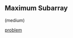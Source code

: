## Maximum Subarray
(medium)

<a href="https://leetcode.com/problems/maximum-subarray/">problem</a>
